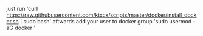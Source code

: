just run 'curl https://raw.githubusercontent.com/ktxcx/scripts/master/docker/install_docker.sh | sudo bash'
aftwards add your user to docker group 'sudo usermod -aG docker <userName>'
